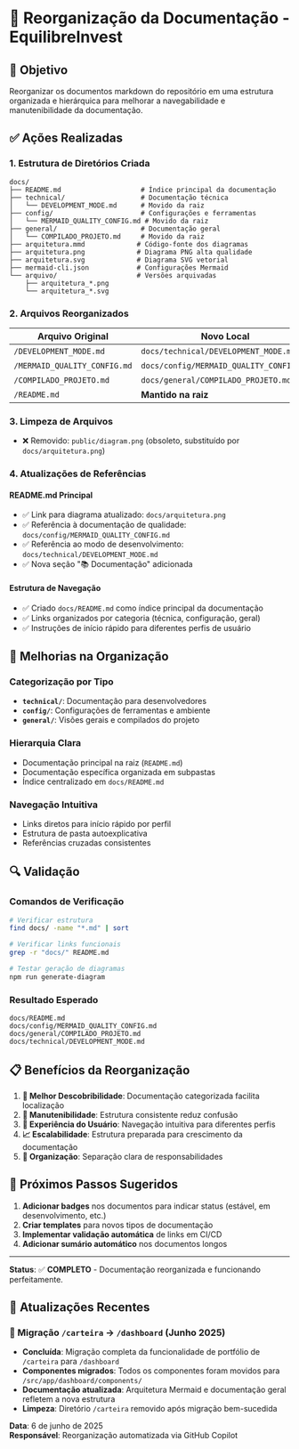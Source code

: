 # 📁 Reorganização da Documentação - EquilibreInvest

## 🎯 Objetivo

Reorganizar os documentos markdown do repositório em uma estrutura organizada e hierárquica para melhorar a navegabilidade e manutenibilidade da documentação.

## ✅ Ações Realizadas

### 1. **Estrutura de Diretórios Criada**

```
docs/
├── README.md                    # Índice principal da documentação
├── technical/                   # Documentação técnica
│   └── DEVELOPMENT_MODE.md      # Movido da raiz
├── config/                      # Configurações e ferramentas
│   └── MERMAID_QUALITY_CONFIG.md # Movido da raiz
├── general/                     # Documentação geral
│   └── COMPILADO_PROJETO.md     # Movido da raiz
├── arquitetura.mmd             # Código-fonte dos diagramas
├── arquitetura.png             # Diagrama PNG alta qualidade
├── arquitetura.svg             # Diagrama SVG vetorial
├── mermaid-cli.json            # Configurações Mermaid
└── arquivo/                    # Versões arquivadas
    ├── arquitetura_*.png
    └── arquitetura_*.svg
```

### 2. **Arquivos Reorganizados**

| Arquivo Original | Novo Local | Categoria |
|------------------|------------|-----------|
| `/DEVELOPMENT_MODE.md` | `docs/technical/DEVELOPMENT_MODE.md` | Técnica |
| `/MERMAID_QUALITY_CONFIG.md` | `docs/config/MERMAID_QUALITY_CONFIG.md` | Configuração |
| `/COMPILADO_PROJETO.md` | `docs/general/COMPILADO_PROJETO.md` | Geral |
| `/README.md` | **Mantido na raiz** | Principal |

### 3. **Limpeza de Arquivos**

- ❌ Removido: `public/diagram.png` (obsoleto, substituído por `docs/arquitetura.png`)

### 4. **Atualizações de Referências**

#### README.md Principal
- ✅ Link para diagrama atualizado: `docs/arquitetura.png`
- ✅ Referência à documentação de qualidade: `docs/config/MERMAID_QUALITY_CONFIG.md`
- ✅ Referência ao modo de desenvolvimento: `docs/technical/DEVELOPMENT_MODE.md`
- ✅ Nova seção "📚 Documentação" adicionada

#### Estrutura de Navegação
- ✅ Criado `docs/README.md` como índice principal da documentação
- ✅ Links organizados por categoria (técnica, configuração, geral)
- ✅ Instruções de início rápido para diferentes perfis de usuário

## 🎨 Melhorias na Organização

### **Categorização por Tipo**
- **`technical/`**: Documentação para desenvolvedores
- **`config/`**: Configurações de ferramentas e ambiente
- **`general/`**: Visões gerais e compilados do projeto

### **Hierarquia Clara**
- Documentação principal na raiz (`README.md`)
- Documentação específica organizada em subpastas
- Índice centralizado em `docs/README.md`

### **Navegação Intuitiva**
- Links diretos para início rápido por perfil
- Estrutura de pasta autoexplicativa
- Referências cruzadas consistentes

## 🔍 Validação

### Comandos de Verificação
```bash
# Verificar estrutura
find docs/ -name "*.md" | sort

# Verificar links funcionais
grep -r "docs/" README.md

# Testar geração de diagramas
npm run generate-diagram
```

### Resultado Esperado
```
docs/README.md
docs/config/MERMAID_QUALITY_CONFIG.md
docs/general/COMPILADO_PROJETO.md  
docs/technical/DEVELOPMENT_MODE.md
```

## 📋 Benefícios da Reorganização

1. **🎯 Melhor Descobribilidade**: Documentação categorizada facilita localização
2. **🔄 Manutenibilidade**: Estrutura consistente reduz confusão
3. **👥 Experiência do Usuário**: Navegação intuitiva para diferentes perfis
4. **📈 Escalabilidade**: Estrutura preparada para crescimento da documentação
5. **🧹 Organização**: Separação clara de responsabilidades

## 🚀 Próximos Passos Sugeridos

1. **Adicionar badges** nos documentos para indicar status (estável, em desenvolvimento, etc.)
2. **Criar templates** para novos tipos de documentação
3. **Implementar validação automática** de links em CI/CD
4. **Adicionar sumário automático** nos documentos longos

---

**Status**: ✅ **COMPLETO** - Documentação reorganizada e funcionando perfeitamente.

## 📝 Atualizações Recentes

### 🔄 Migração `/carteira` → `/dashboard` (Junho 2025)
- **Concluída**: Migração completa da funcionalidade de portfólio de `/carteira` para `/dashboard`
- **Componentes migrados**: Todos os componentes foram movidos para `/src/app/dashboard/components/`
- **Documentação atualizada**: Arquitetura Mermaid e documentação geral refletem a nova estrutura
- **Limpeza**: Diretório `/carteira` removido após migração bem-sucedida

**Data**: 6 de junho de 2025  
**Responsável**: Reorganização automatizada via GitHub Copilot
